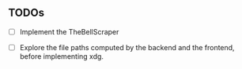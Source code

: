 ## TODOs
- [ ] Implement the TheBellScraper
- [ ] Explore the file paths computed by the backend and the frontend, before implementing xdg.
      
